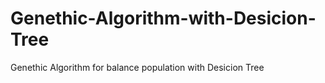 # Genethic-Algorithm-with-Desicion-Tree
Genethic Algorithm for balance population with Desicion Tree 
